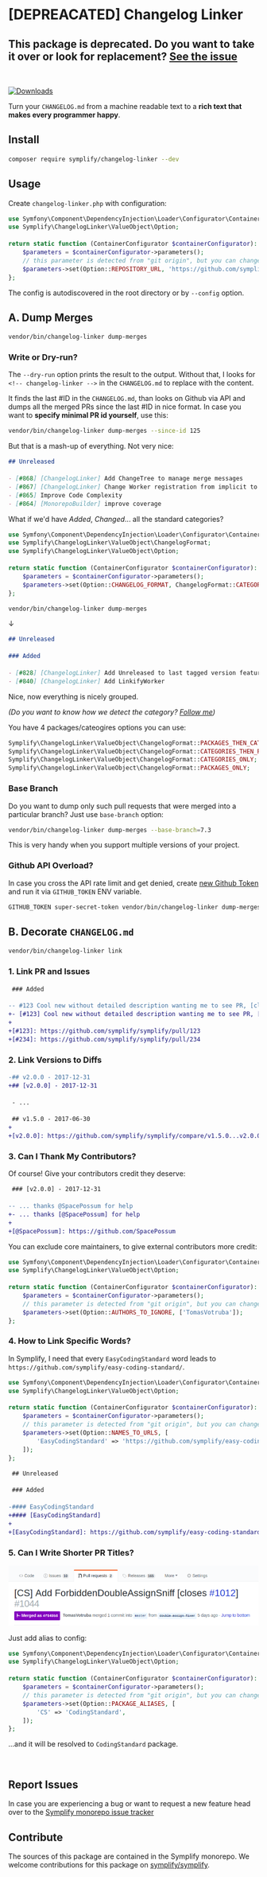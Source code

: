 # [DEPREACATED] Changelog Linker 

## This package is deprecated. Do you want to take it over or look for replacement? [See the issue](https://github.com/symplify/symplify/issues/3027)

<br>

[![Downloads](https://img.shields.io/packagist/dt/symplify/changelog-linker.svg?style=flat-square)](https://packagist.org/packages/symplify/changelog-linker/stats)

Turn your `CHANGELOG.md` from a machine readable text to a **rich text that makes every programmer happy**.

## Install

```bash
composer require symplify/changelog-linker --dev
```

## Usage

Create `changelog-linker.php` with configuration:

```php
use Symfony\Component\DependencyInjection\Loader\Configurator\ContainerConfigurator;
use Symplify\ChangelogLinker\ValueObject\Option;

return static function (ContainerConfigurator $containerConfigurator): void {
    $parameters = $containerConfigurator->parameters();
    // this parameter is detected from "git origin", but you can change it
    $parameters->set(Option::REPOSITORY_URL, 'https://github.com/symplify/symplify');
};
```

The config is autodiscovered in the root directory or by `--config` option.

## A. Dump Merges

```bash
vendor/bin/changelog-linker dump-merges
```

### Write or Dry-run?

The `--dry-run` option prints the result to the output. Without that, I looks for `<!-- changelog-linker -->` in the `CHANGELOG.md` to replace with the content.

It finds the last #ID in the `CHANGELOG.md`, than looks on Github via API and dumps all the merged PRs since the last #ID in nice format. In case you want to **specify minimal PR id yourself**, use this:

```bash
vendor/bin/changelog-linker dump-merges --since-id 125
```

But that is a mash-up of everything. Not very nice:

```markdown
## Unreleased

- [#868] [ChangelogLinker] Add ChangeTree to manage merge messages
- [#867] [ChangelogLinker] Change Worker registration from implicit to explicit
- [#865] Improve Code Complexity
- [#864] [MonorepoBuilder] improve coverage
```

What if we'd have *Added*, *Changed*... all the standard categories?

```php
use Symfony\Component\DependencyInjection\Loader\Configurator\ContainerConfigurator;
use Symplify\ChangelogLinker\ValueObject\ChangelogFormat;
use Symplify\ChangelogLinker\ValueObject\Option;

return static function (ContainerConfigurator $containerConfigurator): void {
    $parameters = $containerConfigurator->parameters();
    $parameters->set(Option::CHANGELOG_FORMAT, ChangelogFormat::CATEGORIES_ONLY);
};
```

```bash
vendor/bin/changelog-linker dump-merges
```

↓

```markdown
## Unreleased

### Added

- [#828] [ChangelogLinker] Add Unreleased to last tagged version feature
- [#840] [ChangelogLinker] Add LinkifyWorker
```

Nice, now everything is nicely grouped.

*(Do you want to know how we detect the category? [Follow me](https://github.com/symplify/symplify/blob/master/packages/changelog-linker/src/ChangeTree/Resolver/CategoryResolver.php))*

You have 4 packages/cateogires options you can use:

```php
Symplify\ChangelogLinker\ValueObject\ChangelogFormat::PACKAGES_THEN_CATEGORIES;
Symplify\ChangelogLinker\ValueObject\ChangelogFormat::CATEGORIES_THEN_PACKAGES;
Symplify\ChangelogLinker\ValueObject\ChangelogFormat::CATEGORIES_ONLY;
Symplify\ChangelogLinker\ValueObject\ChangelogFormat::PACKAGES_ONLY;
```

### Base Branch

Do you want to dump only such pull requests that were merged into a particular branch? Just use `base-branch` option:

```bash
vendor/bin/changelog-linker dump-merges --base-branch=7.3
```
This is very handy when you support multiple versions of your project.

### Github API Overload?

In case you cross the API rate limit and get denied, create [new Github Token](https://github.com/settings/tokens) and run it via `GITHUB_TOKEN` ENV variable.

```bash
GITHUB_TOKEN super-secret-token vendor/bin/changelog-linker dump-merges
```

## B. Decorate `CHANGELOG.md`

```bash
vendor/bin/changelog-linker link
```

### 1. Link PR and Issues

```diff
 ### Added

-- #123 Cool new without detailed description wanting me to see PR, [closes #234]
+- [#123] Cool new without detailed description wanting me to see PR, [closes [#234]]
+
+[#123]: https://github.com/symplify/symplify/pull/123
+[#234]: https://github.com/symplify/symplify/pull/234
```

### 2. Link Versions to Diffs

```diff
-## v2.0.0 - 2017-12-31
+## [v2.0.0] - 2017-12-31

 - ...

 ## v1.5.0 - 2017-06-30
+
+[v2.0.0]: https://github.com/symplify/symplify/compare/v1.5.0...v2.0.0
```

### 3. Can I Thank My Contributors?

Of course! Give your contributors credit they deserve:

```diff
 ### [v2.0.0] - 2017-12-31

-- ... thanks @SpacePossum for help
+- ... thanks [@SpacePossum] for help
+
+[@SpacePossum]: https://github.com/SpacePossum
```

You can exclude core maintainers, to give external contributors more credit:

```php
use Symfony\Component\DependencyInjection\Loader\Configurator\ContainerConfigurator;
use Symplify\ChangelogLinker\ValueObject\Option;

return static function (ContainerConfigurator $containerConfigurator): void {
    $parameters = $containerConfigurator->parameters();
    // this parameter is detected from "git origin", but you can change it
    $parameters->set(Option::AUTHORS_TO_IGNORE, ['TomasVotruba']);
};
```

### 4. How to Link Specific Words?

In Symplify, I need that every `EasyCodingStandard` word leads to `https://github.com/symplify/easy-coding-standard/`.

```php
use Symfony\Component\DependencyInjection\Loader\Configurator\ContainerConfigurator;
use Symplify\ChangelogLinker\ValueObject\Option;

return static function (ContainerConfigurator $containerConfigurator): void {
    $parameters = $containerConfigurator->parameters();
    // this parameter is detected from "git origin", but you can change it
    $parameters->set(Option::NAMES_TO_URLS, [
        'EasyCodingStandard' => 'https://github.com/symplify/easy-coding-standard/',
    ]);
};
```

```diff
 ## Unreleased

 ### Added

-#### EasyCodingStandard
+#### [EasyCodingStandard]
+
+[EasyCodingStandard]: https://github.com/symplify/easy-coding-standard/
```

### 5. Can I Write Shorter PR Titles?

![ECS-Run](docs/alias.png)

Just add alias to config:

```php
use Symfony\Component\DependencyInjection\Loader\Configurator\ContainerConfigurator;
use Symplify\ChangelogLinker\ValueObject\Option;

return static function (ContainerConfigurator $containerConfigurator): void {
    $parameters = $containerConfigurator->parameters();
    // this parameter is detected from "git origin", but you can change it
    $parameters->set(Option::PACKAGE_ALIASES, [
        'CS' => 'CodingStandard',
    ]);
};
```

...and it will be resolved to `CodingStandard` package.

<br>

## Report Issues

In case you are experiencing a bug or want to request a new feature head over to the [Symplify monorepo issue tracker](https://github.com/symplify/symplify/issues)

## Contribute

The sources of this package are contained in the Symplify monorepo. We welcome contributions for this package on [symplify/symplify](https://github.com/symplify/symplify).
